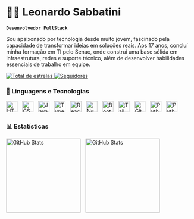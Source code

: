 # 🐱‍👤 Leonardo Sabbatini

**`Desenvolvedor FullStack`**

Sou apaixonado por tecnologia desde muito jovem, fascinado pela capacidade de transformar ideias em soluções reais. Aos 17 anos, concluí minha formação em TI pelo Senac, onde construí uma base sólida em infraestrutura, redes e suporte técnico, além de desenvolver habilidades essenciais de trabalho em equipe.

<a href="https://github.com/LeoSabbatini?tab=repositories&sort=stargazers">
   <img 
       alt="Total de estrelas" 
       title="Total de estrelas GitHub" 
       src="https://custom-icon-badges.demolab.com/github/stars/LeoSabbatini?color=55960c&style=for-the-badge&labelColor=488207&logo=star&label=Stars"
   />
</a>
<a href="https://github.com/LeoSabbatini?tab=followers">
   <img 
       alt="Seguidores" 
       title="Me siga no GitHub" 
       src="https://custom-icon-badges.demolab.com/github/followers/LeoSabbatini?color=236ad3&labelColor=1155ba&style=for-the-badge&logo=github&label=Follow Me&logoColor=white"
   />
</a>

</p>

### 🤖 Linguagens e Tecnologias

<img 
align="left" 
alt="HTML"
title="HTML" 
width="30px" 
style="padding-right: 10px;" 
src="https://cdn.jsdelivr.net/gh/devicons/devicon@latest/icons/html5/html5-original.svg" 
/>
<img 
align="left" 
alt="CSS" 
title="CSS"
width="30px" 
style="padding-right: 10px;" 
src="https://cdn.jsdelivr.net/gh/devicons/devicon@latest/icons/css3/css3-original.svg" 
/>
<img 
align="left" 
alt="JavaScript" 
title="JavaScript"
width="30px" 
style="padding-right: 10px;" 
src="https://cdn.jsdelivr.net/gh/devicons/devicon@latest/icons/javascript/javascript-original.svg" 
/>
<img 
align="left" 
alt="TypeScript"
title="TypeScript" 
width="30px" 
style="padding-right: 10px;" 
src="https://cdn.jsdelivr.net/gh/devicons/devicon@latest/icons/typescript/typescript-original.svg" 
/>
<img 
align="left" 
alt="React"
title="React" 
width="30px" 
style="padding-right: 10px;" 
src="https://cdn.jsdelivr.net/gh/devicons/devicon@latest/icons/react/react-original.svg" 
/>
<img 
align="left" 
alt="Next.js" 
title="Next.js"
width="30px" 
style="padding-right: 10px;" 
src="https://cdn.jsdelivr.net/gh/devicons/devicon@latest/icons/nextjs/nextjs-original.svg" 
/>
<img 
align="left" 
alt="Bootstrap"
title="Bootstrap" 
width="30px" 
style="padding-right: 10px;" 
src="https://cdn.jsdelivr.net/gh/devicons/devicon@latest/icons/bootstrap/bootstrap-original.svg" 
/>
<img 
align="left" 
alt="Tailwind" 
title="Tailwind"
width="30px" 
style="padding-right: 10px;" 
src="https://cdn.jsdelivr.net/gh/devicons/devicon@latest/icons/tailwindcss/tailwindcss-original.svg" 
/>

<img 
align="left" 
alt="Git" 
title="Git"
width="30px" 
style="padding-right: 10px;" 
src="https://cdn.jsdelivr.net/gh/devicons/devicon@latest/icons/git/git-original.svg" 
/>
<img 
align="left" 
alt="Python" 
title="Python"
width="30px" 
style="padding-right: 10px;" 
src="https://cdn.jsdelivr.net/gh/devicons/devicon@latest/icons/python/python-original.svg" 
/>
<img 
align="left" 
alt="Python" 
title="Python"
width="30px" 
style="padding-right: 10px;" 
src="https://cdn.jsdelivr.net/gh/devicons/devicon@latest/icons/java/java-original.svg" 
/>
<br/>
<br/>

### 📊 Estatísticas

<p>
<img 
align="left" 
alt="GitHub Stats" 
height="200" 
style="padding-right: 10px;" 
src="https://github-readme-stats.vercel.app/api?username=LeoSabbatini&show_icons=true&theme=tokyonight&include_all_commits=true&locale=pt-br" 
/>

<img 
align="left" 
alt="GitHub Stats" 
height="200" 
src="https://github-readme-stats.vercel.app/api/top-langs/?username=LeoSabbatini&theme=tokyonight&layout=compact&custom_title=Tecnologias&langs_count=9" 
/>

</p>
